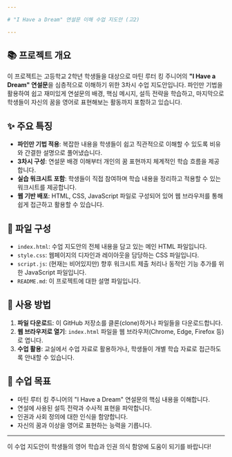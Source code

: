 ```yaml
---

# "I Have a Dream" 연설문 이해 수업 지도안 (고2)

---
```


## 📚 프로젝트 개요

이 프로젝트는 고등학교 2학년 학생들을 대상으로 마틴 루터 킹 주니어의 **"I Have a Dream" 연설문**을 심층적으로 이해하기 위한 3차시 수업 지도안입니다. 파인만 기법을 활용하여 쉽고 재미있게 연설문의 배경, 핵심 메시지, 설득 전략을 학습하고, 마지막으로 학생들이 자신의 꿈을 영어로 표현해보는 활동까지 포함하고 있습니다.

## ✨ 주요 특징

* **파인만 기법 적용**: 복잡한 내용을 학생들이 쉽고 직관적으로 이해할 수 있도록 비유와 간결한 설명으로 풀어냈습니다.
* **3차시 구성**: 연설문 배경 이해부터 개인의 꿈 표현까지 체계적인 학습 흐름을 제공합니다.
* **실습 워크시트 포함**: 학생들이 직접 참여하며 학습 내용을 정리하고 적용할 수 있는 워크시트를 제공합니다.
* **웹 기반 배포**: HTML, CSS, JavaScript 파일로 구성되어 있어 웹 브라우저를 통해 쉽게 접근하고 활용할 수 있습니다.

## 📁 파일 구성

* `index.html`: 수업 지도안의 전체 내용을 담고 있는 메인 HTML 파일입니다.
* `style.css`: 웹페이지의 디자인과 레이아웃을 담당하는 CSS 파일입니다.
* `script.js`: (현재는 비어있지만) 향후 워크시트 제출 처리나 동적인 기능 추가를 위한 JavaScript 파일입니다.
* `README.md`: 이 프로젝트에 대한 설명 파일입니다.

## 🚀 사용 방법

1.  **파일 다운로드**: 이 GitHub 저장소를 클론(clone)하거나 파일들을 다운로드합니다.
2.  **웹 브라우저로 열기**: `index.html` 파일을 웹 브라우저(Chrome, Edge, Firefox 등)로 엽니다.
3.  **수업 활용**: 교실에서 수업 자료로 활용하거나, 학생들이 개별 학습 자료로 접근하도록 안내할 수 있습니다.

## 📝 수업 목표

* 마틴 루터 킹 주니어의 "I Have a Dream" 연설문의 핵심 내용을 이해합니다.
* 연설에 사용된 설득 전략과 수사적 표현을 파악합니다.
* 인권과 사회 정의에 대한 인식을 함양합니다.
* 자신의 꿈과 이상을 영어로 표현하는 능력을 기릅니다.

---

이 수업 지도안이 학생들의 영어 학습과 인권 의식 함양에 도움이 되기를 바랍니다!
